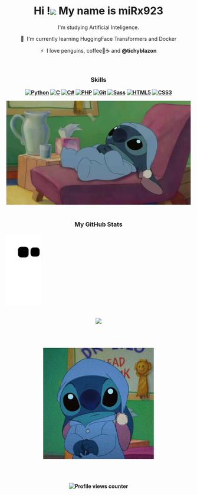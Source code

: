 <p align="center">
  <h1 align="center">Hi !<img align="center" src="https://user-images.githubusercontent.com/18350557/176309783-0785949b-9127-417c-8b55-ab5a4333674e.gif" /> My name is miRx923</h1>

<div align="center">
  <p align="center"> I'm studying Artificial Inteligence. </p>
  
  <p align="center">  🧠  I'm currently learning HuggingFace Transformers and Docker </p>
  <p align="center">  ⚡  I love penguins, coffee🐧☕ and <b>@tichyblazon </p>
</div>


<div align="center">
  
<br>
  
<h3>Skills</h3>
<p align="center">
<a href="https://www.python.org/" target="_blank" rel="noreferrer"><img src="https://raw.githubusercontent.com/danielcranney/readme-generator/main/public/icons/skills/python-colored.svg" width="50" alt="Python" /></a>
<a href="https://docs.microsoft.com/en-us/cpp/?view=msvc-170" target="_blank" rel="noreferrer"><img src="https://raw.githubusercontent.com/danielcranney/readme-generator/main/public/icons/skills/c-colored.svg" width="50" alt="C" /></a>
<a href="https://docs.microsoft.com/en-us/dotnet/csharp/" target="_blank" rel="noreferrer"><img src="https://raw.githubusercontent.com/danielcranney/readme-generator/main/public/icons/skills/csharp-colored.svg" width="50" alt="C#" /></a>
<a href="https://www.php.net/" target="_blank" rel="noreferrer"><img src="https://raw.githubusercontent.com/danielcranney/readme-generator/main/public/icons/skills/php-colored.svg" width="50" alt="PHP" /></a>
<a href="https://git-scm.com/" target="_blank" rel="noreferrer"><img src="https://raw.githubusercontent.com/danielcranney/readme-generator/main/public/icons/skills/git-colored.svg" width="50" alt="Git" /></a>
<a href="https://sass-lang.com/" target="_blank" rel="noreferrer"><img src="https://raw.githubusercontent.com/danielcranney/readme-generator/main/public/icons/skills/sass-colored.svg" width="50" alt="Sass" /></a>
<a href="https://developer.mozilla.org/en-US/docs/Glossary/HTML5" target="_blank" rel="noreferrer"><img src="https://raw.githubusercontent.com/danielcranney/readme-generator/main/public/icons/skills/html5-colored.svg" width="50" alt="HTML5" /></a>
<a href="https://www.w3.org/TR/CSS/#css" target="_blank" rel="noreferrer"><img src="https://raw.githubusercontent.com/danielcranney/readme-generator/main/public/icons/skills/css3-colored.svg" width="50" alt="CSS3" /></a>
</p>

<img src="stitch.jpg" width="500">

</div>

<br>

<h3 align="center"> <b>My GitHub Stats</b></h3>

![Contribution Snake gif](https://github.com/miRx923/miRx923/blob/output/github-contribution-grid-snake.svg)

<br>

<div align="center">
<!-- <img src="https://github-readme-stats.vercel.app/api/top-langs/?username=miRx923&hide_border=true&layout=compact&bg_color=000000" style="width: 50%" /> -->
<!-- ![Top Langs](https://github-readme-stats.vercel.app/api/top-langs/?username=miRx923&layout=compact&langs_count=20&theme=gruvbox) -->

<img src="https://github-readme-stats.vercel.app/api/top-langs/?username=miRx923&layout=compact&langs_count=20&theme=gruvbox&hide=jupyter%20notebook" style="width: 50%" />
<!-- &hide= -->

<!--<picture> -->
<!--   <source
    srcset="https://github-readme-stats.vercel.app/api?username=anuraghazra&show_icons=true&theme=dark"
    media="(prefers-color-scheme: dark)"
  />
  <source
    srcset="https://github-readme-stats.vercel.app/api?username=anuraghazra&show_icons=true"
    media="(prefers-color-scheme: light), (prefers-color-scheme: no-preference)"
  />
  <img src="https://github-readme-stats.vercel.app/api?username=anuraghazra&show_icons=true" />
</picture> -->

<br><br>

<img src="stitch2.jpg" width="300">

<br><br>
  
![Profile views counter](https://komarev.com/ghpvc/?username=miRx923&&style=flat-square)  
</div>


